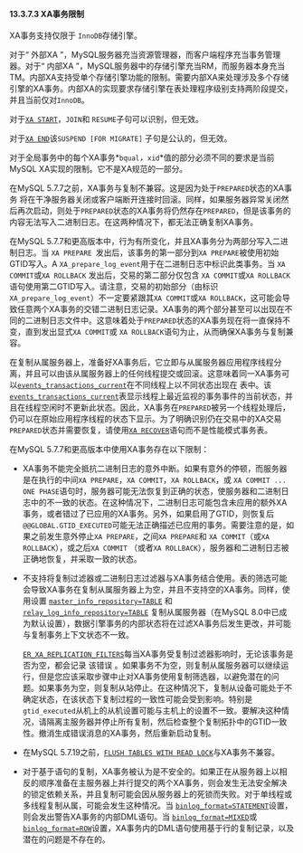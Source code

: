 #### 13.3.7.3 XA事务限制



XA事务支持仅限于 `InnoDB`存储引擎。

对于“ 外部XA ”，MySQL服务器充当资源管理器，而客户端程序充当事务管理器。对于“ 内部XA ”，MySQL服务器中的存储引擎充当RM，而服务器本身充当TM。内部XA支持受单个存储引擎功能的限制。需要内部XA来处理涉及多个存储引擎的XA事务。内部XA的实现要求存储引擎在表处理程序级别支持两阶段提交，并且当前仅对`InnoDB`。

对于[`XA START`](https://dev.mysql.com/doc/refman/5.7/en/xa-statements.html)，`JOIN`和 `RESUME`子句可以识别，但无效。

对于[`XA END`](https://dev.mysql.com/doc/refman/5.7/en/xa-statements.html)该`SUSPEND [FOR MIGRATE]` 子句是公认的，但无效。

对于全局事务中的每个XA事务*`bqual`*，*`xid`*值的部分必须不同的要求是当前MySQL XA实现的限制。它不是XA规范的一部分。

在MySQL 5.7.7之前，XA事务与复制不兼容。这是因为处于`PREPARED`状态的XA事务 将在干净服务器关闭或客户端断开连接时回滚。同样，如果服务器异常关闭然后再次启动，则处于`PREPARED`状态的XA事务将仍然存在`PREPARED`，但是该事务的内容无法写入二进制日志。在这两种情况下，都无法正确复制XA事务。

在MySQL 5.7.7和更高版本中，行为有所变化，并且XA事务分为两部分写入二进制日志。当 `XA PREPARE `发出后，该事务的第一部分到`XA PREPARE`被使用初始GTID写入。A `XA_prepare_log_event`用于在二进制日志中标识此类事务。当 `XA COMMIT`或`XA ROLLBACK` 发出后，交易的第二部分仅包含 `XA COMMIT`或`XA ROLLBACK` 语句使用第二GTID写入。请注意，交易的初始部分（由标识 `XA_prepare_log_event`）不一定要紧跟其`XA COMMIT`或`XA ROLLBACK`，这可能会导致任意两个XA事务的交错二进制日志记录。XA事务的两个部分甚至可以出现在不同的二进制日志文件中。这意味着处于`PREPARED`状态的XA事务现在将一直保持不变，直到发出显式`XA COMMIT`或 `XA ROLLBACK`语句为止，从而确保XA事务与复制兼容。

在复制从属服务器上，准备好XA事务后，它立即与从属服务器应用程序线程分离，并且可以由该从属服务器上的任何线程提交或回滚。这意味着同一XA事务可以[`events_transactions_current`](https://dev.mysql.com/doc/refman/5.7/en/performance-schema-events-transactions-current-table.html)在不同线程上以不同状态出现在 表中。该 [`events_transactions_current`](https://dev.mysql.com/doc/refman/5.7/en/performance-schema-events-transactions-current-table.html)表显示线程上最近监视的事务事件的当前状态，并且在线程空闲时不更新此状态。因此，XA事务在`PREPARED`被另一个线程处理后，仍可以在原始应用程序线程的状态下显示。为了明确识别仍在交易中的XA交易`PREPARED`状态并需要恢复，请使用[`XA RECOVER`](https://dev.mysql.com/doc/refman/5.7/en/xa-statements.html)语句而不是性能模式事务表。

在MySQL 5.7.7和更高版本中使用XA事务存在以下限制：

- XA事务不能完全抵抗二进制日志的意外中断。如果有意外的停顿，而服务器是在执行的中间`XA PREPARE`，`XA COMMIT`，`XA ROLLBACK`，或 `XA COMMIT ... ONE PHASE`语句时，服务器可能无法恢复到正确的状态，使服务器和二进制日志中的不一致的状态。在这种情况下，二进制日志可能包含未应用的额外XA事务，或者错过了已应用的XA事务。另外，如果启用了GTID，则恢复后 `@@GLOBAL.GTID_EXECUTED`可能无法正确描述已应用的事务。需要注意的是，如果之前发生意外停止`XA PREPARE`，之间`XA PREPARE`和 `XA COMMIT`（或`XA ROLLBACK`），或之后`XA COMMIT` （或者`XA ROLLBACK`），服务器和二进制日志被正确地恢复，并采取一致的状态。

- 不支持将复制过滤器或二进制日志过滤器与XA事务结合使用。表的筛选可能会导致XA事务在复制从属服务器上为空，并且不支持空的XA事务。同样，使用设置 [`master_info_repository=TABLE`](https://dev.mysql.com/doc/refman/5.7/en/replication-options-replica.html#sysvar_master_info_repository) 和 [`relay_log_info_repository=TABLE`](https://dev.mysql.com/doc/refman/5.7/en/replication-options-replica.html#sysvar_relay_log_info_repository) 复制从属服务器（在MySQL 8.0中已成为默认设置），数据引擎事务的内部状态将在过滤XA事务后发生更改，并可能与复制事务上下文状态不一致。

  [`ER_XA_REPLICATION_FILTERS`](https://dev.mysql.com/doc/mysql-errors/5.7/en/server-error-reference.html#error_er_xa_replication_filters)每当XA事务受复制过滤器影响时，无论该事务是否为空，都会记录 该错误 。如果事务不为空，则复制从属服务器可以继续运行，但是您应该采取步骤中止对XA事务使用复制筛选器，以避免潜在的问题。如果事务为空，则复制从站停止。在这种情况下，复制从设备可能处于不确定状态，在该状态下复制过程的一致性可能会受到影响。特别是 `gtid_executed`从机上的从机设置可能与主机上的设置不一致。要解决这种情况，请隔离主服务器并停止所有复制，然后检查整个复制拓扑中的GTID一致性。撤消生成错误消息的XA事务，然后重新启动复制。

- 在MySQL 5.7.19之前，[`FLUSH TABLES WITH READ LOCK`](https://dev.mysql.com/doc/refman/5.7/en/flush.html#flush-tables-with-read-lock)与XA事务不兼容。

- 对于基于语句的复制，XA事务被认为是不安全的。如果正在从服务器上以相反的顺序准备在主服务器上并行提交的两个XA事务，则会发生无法安全解决的锁定依赖关系，并且复制可能会因从服务器上的死锁而失败。对于单线程或多线程复制从属，可能会发生这种情况。当 [`binlog_format=STATEMENT`](https://dev.mysql.com/doc/refman/5.7/en/replication-options-binary-log.html#sysvar_binlog_format)设置，则会发出警告XA事务的内部DML语句。当 [`binlog_format=MIXED`](https://dev.mysql.com/doc/refman/5.7/en/replication-options-binary-log.html#sysvar_binlog_format)或 [`binlog_format=ROW`](https://dev.mysql.com/doc/refman/5.7/en/replication-options-binary-log.html#sysvar_binlog_format)设置，XA事务内的DML语句使用基于行的复制记录，以及潜在的问题是不存在的。